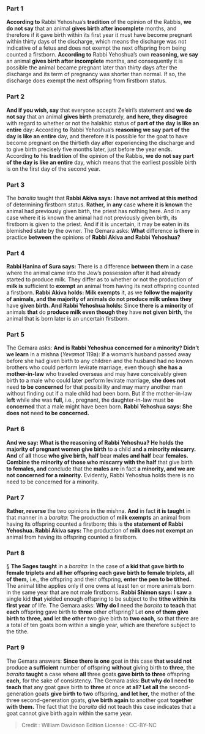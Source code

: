 
### Part 1
<b>According to</b> Rabbi Yehoshua’s <b>tradition</b> of the opinion of the Rabbis, <b>we do not say</b> that an animal <b>gives birth after incomplete</b> months, and therefore if it gave birth within its first year it must have become pregnant within thirty days of the discharge, which means the discharge was not indicative of a fetus and does not exempt the next offspring from being counted a firstborn. <b>According to</b> Rabbi Yehoshua’s own <b>reasoning, we say</b> an animal <b>gives birth after incomplete</b> months, and consequently it is possible the animal became pregnant later than thirty days after the discharge and its term of pregnancy was shorter than normal. If so, the discharge does exempt the next offspring from firstborn status.

### Part 2
<b>And if you wish, say</b> that everyone accepts Ze’eiri’s statement and <b>we do not say</b> that an animal <b>gives birth</b> prematurely, <b>and here, they disagree</b> with regard to whether or not the halakhic status of <b>part of the day is like an entire</b> day: According <b>to</b> Rabbi Yehoshua’s <b>reasoning we say part of the day is like an entire</b> day, and therefore it is possible for the goat to have become pregnant on the thirtieth day after experiencing the discharge and to give birth precisely five months later, just before the year ends. According <b>to</b> his <b>tradition</b> of the opinion of the Rabbis, <b>we do not say part of the day is like an entire</b> day, which means that the earliest possible birth is on the first day of the second year.

### Part 3
The <i>baraita</i> taught that <b>Rabbi Akiva says: I have not arrived at this method</b> of determining firstborn status. <b>Rather,</b> in <b>any</b> case <b>where it is known</b> the animal had previously given birth, the priest has nothing here. And in any case where it is known the animal had not previously given birth, its firstborn is given to the priest. And if it is uncertain, it may be eaten in its blemished state by the owner. The Gemara asks: <b>What</b> difference <b>is there</b> in practice <b>between</b> the opinions of <b>Rabbi Akiva and Rabbi Yehoshua?</b>

### Part 4
<b>Rabbi Ḥanina of Sura says:</b> There is a difference <b>between them</b> in a case where the animal came into the Jew’s possession after it had already started to produce milk. They differ as to whether or not the production of <b>milk is</b> sufficient to <b>exempt</b> an animal from having its next offspring counted a firstborn. <b>Rabbi Akiva holds: Milk exempts</b> it, as we <b>follow the majority of animals, and the majority of animals do not produce milk unless they</b> have <b>given birth. And Rabbi Yehoshua holds:</b> Since <b>there is a minority</b> of animals <b>that</b> do <b>produce milk even though they</b> have <b>not given birth,</b> the animal that is born later is an uncertain firstborn.

### Part 5
The Gemara asks: <b>And is Rabbi Yehoshua concerned for a minority? Didn’t we learn</b> in a mishna (<i>Yevamot</i> 119a): If a woman’s husband passed away before she had given birth to any children and the husband had no known brothers who could perform levirate marriage, even though <b>she has a mother-in-law</b> who traveled overseas and may have conceivably given birth to a male who could later perform levirate marriage, <b>she does not</b> need <b>to be concerned</b> for that possibility and may marry another man without finding out if a male child had been born. But if the mother-in-law <b>left</b> while she was <b>full,</b> i.e., pregnant, the daughter-in-law must <b>be concerned</b> that a male might have been born. <b>Rabbi Yehoshua says: She does not</b> need <b>to be concerned.</b>

### Part 6
<b>And we say: What is the reasoning of Rabbi Yehoshua? He holds the majority of pregnant women give birth</b> to a child <b>and a minority miscarry. And</b> of <b>all</b> those <b>who give birth, half</b> bear <b>males and half</b> bear <b>females. Combine the minority of those who miscarry with the half</b> that give birth <b>to females, and</b> conclude that the <b>males are</b> in fact <b>a minority, and we are not concerned for a minority.</b> Evidently, Rabbi Yehoshua holds there is no need to be concerned for a minority.

### Part 7
<b>Rather, reverse</b> the two opinions in the mishna. <b>And</b> in fact <b>it is taught</b> in that manner in a <i>baraita</i>: The production of <b>milk exempts</b> an animal from having its offspring counted a firstborn; this is <b>the statement of Rabbi Yehoshua. Rabbi Akiva says:</b> The production of <b>milk does not exempt</b> an animal from having its offspring counted a firstborn.

### Part 8
§ <b>The Sages taught</b> in a <i>baraita</i>: In the case of <b>a kid that gave birth to female triplets and all her offspring each gave birth to female triplets, all of them,</b> i.e., the offspring and their offspring, <b>enter the pen to be tithed.</b> The animal tithe applies only if one owns at least ten or more animals born in the same year that are not male firstborns. <b>Rabbi Shimon says: I saw</b> a single kid <b>that</b> yielded enough offspring to be subject to the <b>tithe within its first year</b> of life. The Gemara asks: <b>Why do I</b> need the <i>baraita</i> <b>to teach</b> that <b>each</b> offspring gave birth to <b>three</b> other offspring? Let <b>one of them give birth to three, and</b> let <b>the other</b> two give birth to <b>two each,</b> so that there are a total of ten goats born within a single year, which are therefore subject to the tithe.

### Part 9
The Gemara answers: <b>Since there is one</b> goat in this case <b>that would not</b> produce <b>a sufficient</b> number of offspring <b>without</b> giving birth to <b>three,</b> the <i>baraita</i> <b>taught</b> a case where <b>all</b> three goats <b>gave birth to three</b> offspring <b>each,</b> for the sake of consistency. The Gemara asks: <b>But why do I</b> need <b>to teach</b> that any goat gave birth to <b>three</b> at once <b>at all? Let all</b> the second-generation goats <b>give birth to two</b> offspring, <b>and let her,</b> the mother of the three second-generation goats, <b>give birth again</b> to another goat <b>together with them.</b> The fact that the <i>baraita</i> did not teach this case indicates that a goat cannot give birth again within the same year.

>Credit : William Davidson Edition
>License : CC-BY-NC